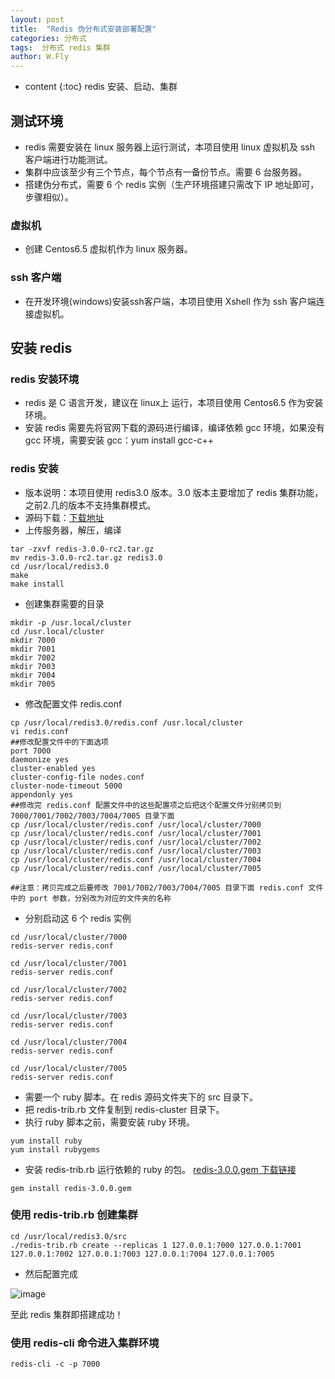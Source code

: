 ```yaml
---
layout: post
title:  "Redis 伪分布式安装部署配置"
categories: 分布式
tags:  分布式 redis 集群
author: W.Fly
---
```

* content
{:toc}
redis 安装、启动、集群

## 测试环境
- redis 需要安装在 linux 服务器上运行测试，本项目使用 linux 虚拟机及 ssh 客户端进行功能测试。
- 集群中应该至少有三个节点，每个节点有一备份节点。需要 6 台服务器。 
- 搭建伪分布式，需要 6 个 redis 实例（生产环境搭建只需改下 IP 地址即可，步骤相似）。

### 虚拟机
- 创建 Centos6.5 虚拟机作为 linux 服务器。

### ssh 客户端
- 在开发环境(windows)安装ssh客户端，本项目使用 Xshell 作为 ssh 客户端连接虚拟机。

## 安装 redis
### redis 安装环境
- redis 是 C 语言开发，建议在 linux上 运行，本项目使用 Centos6.5 作为安装环境。
- 安装 redis 需要先将官网下载的源码进行编译，编译依赖 gcc 环境，如果没有 gcc 环境，需要安装 gcc：yum install gcc-c++

### redis 安装
- 版本说明：本项目使用 redis3.0 版本。3.0 版本主要增加了 redis 集群功能，之前2.几的版本不支持集群模式。
- 源码下载：[下载地址](https://github.com/antirez/redis/archive/3.0.0-rc2.tar.gz)
- 上传服务器，解压，编译

```
tar -zxvf redis-3.0.0-rc2.tar.gz 
mv redis-3.0.0-rc2.tar.gz redis3.0
cd /usr/local/redis3.0
make
make install
```
- 创建集群需要的目录

```
mkdir -p /usr.local/cluster
cd /usr.local/cluster
mkdir 7000
mkdir 7001
mkdir 7002
mkdir 7003
mkdir 7004
mkdir 7005
```
- 修改配置文件 redis.conf

```
cp /usr/local/redis3.0/redis.conf /usr.local/cluster
vi redis.conf
##修改配置文件中的下面选项
port 7000
daemonize yes
cluster-enabled yes
cluster-config-file nodes.conf
cluster-node-timeout 5000
appendonly yes
##修改完 redis.conf 配置文件中的这些配置项之后把这个配置文件分别拷贝到 7000/7001/7002/7003/7004/7005 目录下面
cp /usr/local/cluster/redis.conf /usr/local/cluster/7000
cp /usr/local/cluster/redis.conf /usr/local/cluster/7001
cp /usr/local/cluster/redis.conf /usr/local/cluster/7002
cp /usr/local/cluster/redis.conf /usr/local/cluster/7003
cp /usr/local/cluster/redis.conf /usr/local/cluster/7004
cp /usr/local/cluster/redis.conf /usr/local/cluster/7005

##注意：拷贝完成之后要修改 7001/7002/7003/7004/7005 目录下面 redis.conf 文件中的 port 参数，分别改为对应的文件夹的名称
```
- 分别启动这 6 个 redis 实例


```
cd /usr/local/cluster/7000
redis-server redis.conf

cd /usr/local/cluster/7001
redis-server redis.conf

cd /usr/local/cluster/7002
redis-server redis.conf

cd /usr/local/cluster/7003
redis-server redis.conf

cd /usr/local/cluster/7004
redis-server redis.conf

cd /usr/local/cluster/7005
redis-server redis.conf

```
- 需要一个 ruby 脚本。在 redis 源码文件夹下的 src 目录下。 
- 把 redis-trib.rb 文件复制到 redis-cluster 目录下。 
- 执行 ruby 脚本之前，需要安装 ruby 环境。

```
yum install ruby
yum install rubygems
```
- 安装 redis-trib.rb 运行依赖的 ruby 的包。 [redis-3.0.0.gem 下载链接](https://download.csdn.net/download/jack85986370/9491462)

```
gem install redis-3.0.0.gem
```

### 使用 redis-trib.rb 创建集群

```
cd /usr/local/redis3.0/src
./redis-trib.rb create --replicas 1 127.0.0.1:7000 127.0.0.1:7001 127.0.0.1:7002 127.0.0.1:7003 127.0.0.1:7004 127.0.0.1:7005
```
- 然后配置完成

![image](https://github.com/daydreamdev/MeetingFilm/raw/master/pic/redis1.png) 

至此 redis 集群即搭建成功！
### 使用 redis-cli 命令进入集群环境
```
redis-cli -c -p 7000
```
